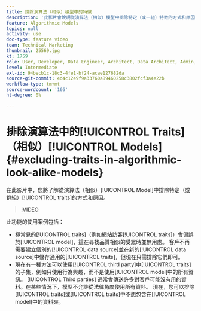 ```yaml
---
title: 排除演算法（相似）模型中的特徵
description: '此影片會說明從演算法（相似）模型中排除特定（或一組）特徵的方式和原因。 '
feature: Algorithmic Models
topics: null
activity: use
doc-type: feature video
team: Technical Marketing
thumbnail: 25569.jpg
kt: 1759
role: User, Developer, Data Engineer, Architect, Data Architect, Admin, Leader
level: Intermediate
exl-id: 94becb1c-18c3-4fe1-bf24-acae127682da
source-git-commit: 4d4c12e9f9a33760a89460258c3802fcf3a4e22b
workflow-type: tm+mt
source-wordcount: '166'
ht-degree: 0%

---
```


# 排除演算法中的[!UICONTROL Traits]（相似）[!UICONTROL Models] {#excluding-traits-in-algorithmic-look-alike-models}

在此影片中，您將了解從演算法（相似）[!UICONTROL Model]中排除特定（或群組）[!UICONTROL traits]的方式和原因。

>[!VIDEO](https://video.tv.adobe.com/v/25569/?quality=12)

此功能的使用案例包括：

* 極常見的[!UICONTROL traits]（例如網站訪客[!UICONTROL traits]）會偏誤於[!UICONTROL model]，這在尋找品質相似的受眾時並無用處。 客戶不再需要建立個別的[!UICONTROL data source]並在新的[!UICONTROL data source]中儲存通用的[!UICONTROL traits]，但現在只需排除它們即可。
* 現在有一種方法可以使用[!UICONTROL third party]中[!UICONTROL traits]的子集，例如只使用行為興趣，而不是使用[!UICONTROL model]中的所有資訊。 [!UICONTROL Third parties] 通常會傳送許多對客戶可能沒有用的資料。在某些情況下，模型不允許從法律角度使用所有資料。 現在，您可以排除[!UICONTROL traits]或[!UICONTROL traits]中不想包含在[!UICONTROL model]中的資料夾。
